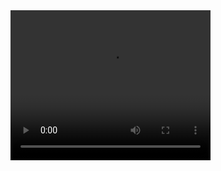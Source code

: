 <video width="320" height="240">
  <source src="1e4c6134928ae9ce97681c197c853a9417662327-240p_Trim.mp4" type="video/mp4">
</video>
